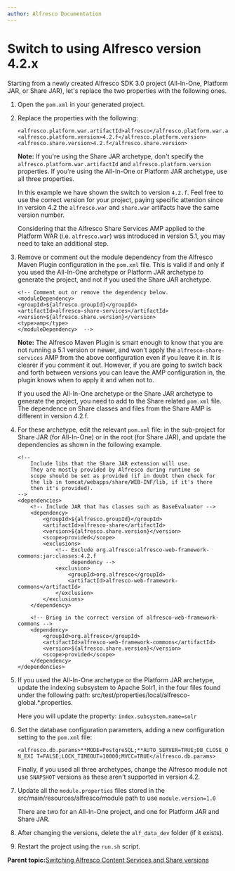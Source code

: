 ```yaml
---
author: Alfresco Documentation
---
```


# Switch to using Alfresco version 4.2.x

Starting from a newly created Alfresco SDK 3.0 project \(All-In-One, Platform JAR, or Share JAR\), let's replace the two properties with the following ones.

1.  Open the `pom.xml` in your generated project.

2.  Replace the properties with the following:

    ```
    <alfresco.platform.war.artifactId>alfresco</alfresco.platform.war.artifactId>
    <alfresco.platform.version>4.2.f</alfresco.platform.version>
    <alfresco.share.version>4.2.f</alfresco.share.version>
    ```

    **Note:** If you're using the Share JAR archetype, don't specify the `alfresco.platform.war.artifactId` and `alfresco.platform.version` properties. If you're using the All-In-One or Platform JAR archetype, use all three properties.

    In this example we have shown the switch to version `4.2.f`. Feel free to use the correct version for your project, paying specific attention since in version 4.2 the `alfresco.war` and `share.war` artifacts have the same version number.

    Considering that the Alfresco Share Services AMP applied to the Platform WAR \(i.e. `alfresco.war`\) was introduced in version 5.1, you may need to take an additional step.

3.  Remove or comment out the module dependency from the Alfresco Maven Plugin configuration in the `pom.xml` file. This is valid if and only if you used the All-In-One archetype or Platform JAR archetype to generate the project, and not if you used the Share JAR archetype.

    ```
    <!-- Comment out or remove the dependency below.
    <moduleDependency>
    <groupId>${alfresco.groupId}</groupId>
    <artifactId>alfresco-share-services</artifactId>
    <version>${alfresco.share.version}</version>
    <type>amp</type>
    </moduleDependency>  -->
    ```

    **Note:** The Alfresco Maven Plugin is smart enough to know that you are not running a 5.1 version or newer, and won't apply the `alfresco-share-services` AMP from the above configuration even if you leave it in. It is clearer if you comment it out. However, if you are going to switch back and forth between versions you can leave the AMP configuration in, the plugin knows when to apply it and when not to.

    If you used the All-In-One archetype or the Share JAR archetype to generate the project, you need to add to the Share related `pom.xml` file. The dependence on Share classes and files from the Share AMP is different in version 4.2.f.

4.  For these archetype, edit the relevant `pom.xml` file: in the sub-project for Share JAR \(for All-In-One\) or in the root \(for Share JAR\), and update the dependencies as shown in the following example.

    ```
    <!--
        Include libs that the Share JAR extension will use.
        They are mostly provided by Alfresco during runtime so 
        scope should be set as provided (if in doubt then check for 
        the lib in tomcat/webapps/share/WEB-INF/lib, if it's there 
        then it's provided). 
    -->
    <dependencies>
        <!-- Include JAR that has classes such as BaseEvaluator -->
        <dependency>
            <groupId>${alfresco.groupId}</groupId>
            <artifactId>alfresco-share</artifactId>
            <version>${alfresco.share.version}</version>
            <scope>provided</scope>
            <exclusions>
                <!-- Exclude org.alfresco:alfresco-web-framework-commons:jar:classes:4.2.f 
                     dependency -->
                <exclusion>
                    <groupId>org.alfresco</groupId>
                    <artifactId>alfresco-web-framework-commons</artifactId>
                </exclusion>
            </exclusions>
        </dependency>
        
        <!-- Bring in the correct version of alfresco-web-framework-commons -->
        <dependency>
            <groupId>org.alfresco</groupId>
            <artifactId>alfresco-web-framework-commons</artifactId>
            <version>${alfresco.share.version}</version>
            <scope>provided</scope>
        </dependency>
    </dependencies>
    ```

5.  If you used the All-In-One archetype or the Platform JAR archetype, update the indexing subsystem to Apache Solr1, in the four files found under the following path: src/test/properties/local/alfresco-global.\*.properties.

    Here you will update the property: `index.subsystem.name=solr`

6.  Set the database configuration parameters, adding a new configuration setting to the `pom.xml` file:

    `<alfresco.db.params>**MODE=PostgreSQL;**AUTO_SERVER=TRUE;DB_CLOSE_ON_EXI T=FALSE;LOCK_TIMEOUT=10000;MVCC=TRUE</alfresco.db.params>`

    Finally, if you used all three archetypes, change the Alfresco module not use `SNAPSHOT` versions as these aren't supported in version 4.2.

7.  Update all the `module.properties` files stored in the src/main/resources/alfresco/module path to use `module.version=1.0`

    There are two for an All-In-One project, and one for Platform JAR and Share JAR.

8.  After changing the versions, delete the `alf_data_dev` folder \(if it exists\).

9.  Restart the project using the `run.sh` script.


**Parent topic:**[Switching Alfresco Content Services and Share versions](../concepts/sdk-switching.md)

